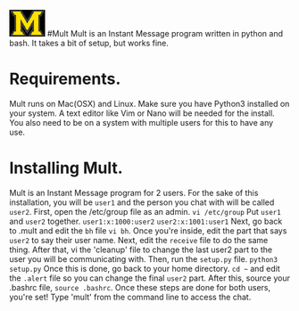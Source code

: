 ![Alt](multlogo.png "Mult")
#Mult
Mult is an Instant Message program written in python and bash. It
takes a bit of setup, but works fine.                                          

# Requirements.
Mult runs on Mac(OSX) and Linux. Make sure you have Python3 installed
on your system. A text editor like Vim or Nano will be needed for the install.
You also need to be on a system with multiple users for this to have any
use.

# Installing Mult.
Mult is an Instant Message program for 2 users. For the sake of this
installation, you will be `user1` and the person you chat with will 
be called `user2`. First, open the /etc/group file as an admin. `vi
/etc/group` Put `user1` and `user2` together. `user1:x:1000:user2` `user2:x:1001:user1`
Next, go back to .mult and edit the `bh` file `vi bh`. Once you're 
inside, edit the part that says `user2` to say their user name. 
Next, edit the `receive` file to do the same thing. After that, 
vi the 'cleanup' file to change the last user2 part to the user you 
will be communicating with. Then, run the `setup.py` file. `python3 setup.py` 
Once this is done, go back to your home directory. `cd ~` and edit the `.alert` 
file so you can change the final `user2` part. After this, source your
.bashrc file, `source .bashrc`. Once these steps are done for both users, you're set! 
Type 'mult' from the command line to access the chat.

